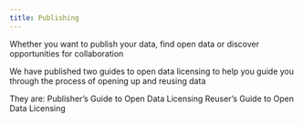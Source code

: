 ```yaml
---
title: Publishing
---
```

Whether you want to publish your data, find open data or discover opportunities for collaboration

We have published two guides to open data licensing to help you guide you through the process of opening up and reusing data

They are:
Publisher’s Guide to Open Data Licensing
Reuser’s Guide to Open Data Licensing
